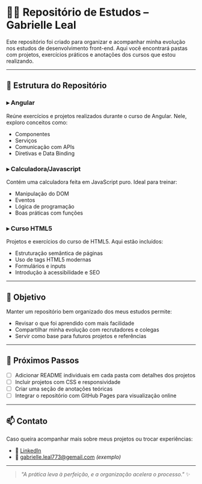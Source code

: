 # 👩‍💻 Repositório de Estudos – Gabrielle Leal

Este repositório foi criado para organizar e acompanhar minha evolução nos estudos de desenvolvimento front-end. Aqui você encontrará pastas com projetos, exercícios práticos e anotações dos cursos que estou realizando.

---

## 📁 Estrutura do Repositório

### ▸ **Angular**
Reúne exercícios e projetos realizados durante o curso de Angular. Nele, exploro conceitos como:
- Componentes
- Serviços
- Comunicação com APIs
- Diretivas e Data Binding

### ▸ **Calculadora/Javascript**
Contém uma calculadora feita em JavaScript puro. Ideal para treinar:
- Manipulação do DOM
- Eventos
- Lógica de programação
- Boas práticas com funções

### ▸ **Curso HTML5**
Projetos e exercícios do curso de HTML5. Aqui estão incluídos:
- Estruturação semântica de páginas
- Uso de tags HTML5 modernas
- Formulários e inputs
- Introdução à acessibilidade e SEO

---

## 🚀 Objetivo

Manter um repositório bem organizado dos meus estudos permite:
- Revisar o que foi aprendido com mais facilidade
- Compartilhar minha evolução com recrutadores e colegas
- Servir como base para futuros projetos e referências

---

## 📌 Próximos Passos

- [ ] Adicionar README individuais em cada pasta com detalhes dos projetos
- [ ] Incluir projetos com CSS e responsividade
- [ ] Criar uma seção de anotações teóricas
- [ ] Integrar o repositório com GitHub Pages para visualização online

---

## 📫 Contato

Caso queira acompanhar mais sobre meus projetos ou trocar experiências:

- 💼 [LinkedIn]([https://www.linkedin.com/](https://www.linkedin.com/in/gabrielle-leal-leite/))
- 📧 gabrielle.leal773@gemail.com *(exemplo)*

---

> _"A prática leva à perfeição, e a organização acelera o processo."_ ✨

